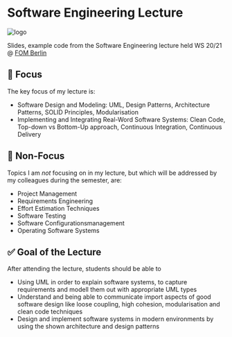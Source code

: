 # Software Engineering Lecture

![logo](https://knda.de/wp-content/uploads/2019/Betriebe/FOM_2015_CMYK_MitWortmarke.png)

Slides, example code from the Software Engineering lecture held WS 20/21 @ [FOM Berlin](https://www.fom.de/studiengaenge/it-management/bachelor-studiengaenge/informatik/_produkte;inhalte.html)

## :mag_right: Focus

The key focus of my lecture is:

- Software Design and Modeling: UML, Design Patterns, Architecture Patterns, SOLID Principles, Modularisation
- Implementing and Integrating Real-Word Software Systems: Clean Code, Top-down vs Bottom-Up approach, Continuous Integration, Continuous Delivery

## :no_entry_sign: Non-Focus

Topics I am _not_ focusing on in my lecture, but which will be addressed by my colleagues during the semester, are:

- Project Management
- Requirements Engineering
- Effort Estimation Techniques
- Software Testing
- Software Configurationsmanagement
- Operating Software Systems

## :white_check_mark: Goal of the Lecture

After attending the lecture, students should be able to

- Using UML in order to explain software systems, to capture requirements and modell them out with appropriate UML types
- Understand and being able to communicate import aspects of good software design like loose coupling, high cohesion, modularisation and clean code techniques
- Design and implement software systems in modern environments by using the shown architecture and design patterns
